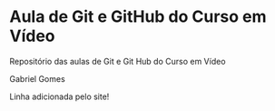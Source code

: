 # Aula de Git e GitHub do Curso em Vídeo
 Repositório das aulas de Git e Git Hub do Curso em Vídeo

 Gabriel Gomes

Linha adicionada pelo site!
